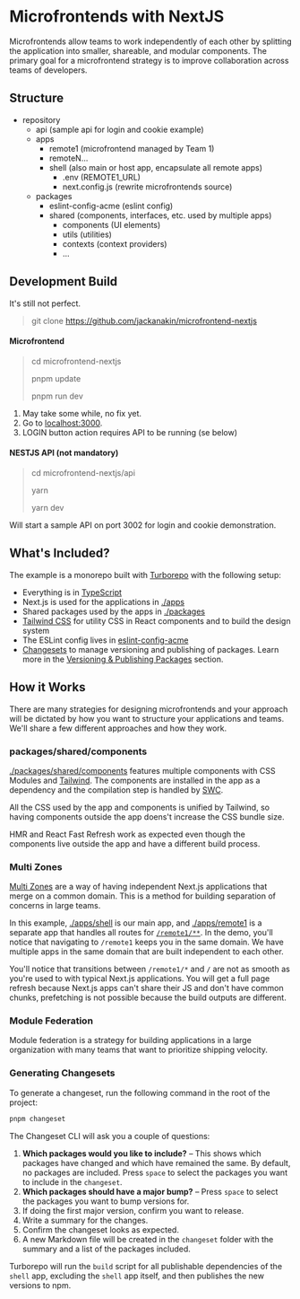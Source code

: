 # Microfrontends with NextJS

Microfrontends allow teams to work independently of each other by splitting the application into smaller, shareable, and modular components. The primary goal for a microfrontend strategy is to improve collaboration across teams of developers.

## Structure
- repository
   - api (sample api for login and cookie example)
   - apps
     - remote1 (microfrontend managed by Team 1)
     - remoteN...
     - shell (also main or host app, encapsulate all remote apps)
        - .env (REMOTE1_URL)
        - next.config.js (rewrite microfrontends source)
  -  packages
     - eslint-config-acme (eslint config)
     - shared (components, interfaces, etc. used by multiple apps)
       - components (UI elements)
       - utils (utilities)
       - contexts (context providers)
       - ...

## Development Build
It's still not perfect.

> git clone https://github.com/jackanakin/microfrontend-nextjs

#### Microfrontend
> cd microfrontend-nextjs
> 
> pnpm update
> 
> pnpm run dev

1. May take some while, no fix yet.
2. Go to [localhost:3000](http://localhost:3000).
3. LOGIN button action requires API to be running (se below)

#### NESTJS API (not mandatory)
> cd microfrontend-nextjs/api
>
> yarn
>
> yarn dev

Will start a sample API on port 3002 for login and cookie demonstration.

## What's Included?

The example is a monorepo built with [Turborepo](https://turborepo.org/) with the following setup:

- Everything is in [TypeScript](https://www.typescriptlang.org/)
- Next.js is used for the applications in [./apps](./apps)
- Shared packages used by the apps in [./packages](./packages)
- [Tailwind CSS](https://tailwindcss.com) for utility CSS in React components and to build the design system
- The ESLint config lives in [eslint-config-acme](./packages/eslint-config-acme)
- [Changesets](https://github.com/changesets/changesets) to manage versioning and publishing of packages. Learn more in the [Versioning & Publishing Packages](#versioning--publishing-packages) section.

## How it Works

There are many strategies for designing microfrontends and your approach will be dictated by how you want to structure your applications and teams. We'll share a few different approaches and how they work.

### packages/shared/components

[./packages/shared/components](./packages/shared/components) features multiple components with CSS Modules and [Tailwind](https://tailwindcss.com/). The components are installed in the app as a dependency and the compilation step is handled by [SWC](https://swc.rs/).

All the CSS used by the app and components is unified by Tailwind, so having components outside the app doens't increase the CSS bundle size.

HMR and React Fast Refresh work as expected even though the components live outside the app and have a different build process.

### Multi Zones

[Multi Zones](https://nextjs.org/docs/advanced-features/multi-zones) are a way of having independent Next.js applications that merge on a common domain. This is a method for building separation of concerns in large teams.

In this example, [./apps/shell](./apps/shell) is our main app, and [./apps/remote1](./apps/remote1) is a separate app that handles all routes for [`/remote1/**`](./apps/main/next.config.js). In the demo, you'll notice that navigating to `/remote1` keeps you in the same domain. We have multiple apps in the same domain that are built independent to each other.

You'll notice that transitions between `/remote1/*` and `/` are not as smooth as you're used to with typical Next.js applications. You will get a full page refresh because Next.js apps can't share their JS and don't have common chunks, prefetching is not possible because the build outputs are different.

### Module Federation

Module federation is a strategy for building applications in a large organization with many teams that want to prioritize shipping velocity.

### Generating Changesets

To generate a changeset, run the following command in the root of the project:

```bash
pnpm changeset
```

The Changeset CLI will ask you a couple of questions:

1. **Which packages would you like to include?** – This shows which packages have changed and which have remained the same. By default, no packages are included. Press `space` to select the packages you want to include in the `changeset`.
1. **Which packages should have a major bump?** – Press `space` to select the packages you want to bump versions for.
1. If doing the first major version, confirm you want to release.
1. Write a summary for the changes.
1. Confirm the changeset looks as expected.
1. A new Markdown file will be created in the `changeset` folder with the summary and a list of the packages included.

Turborepo will run the `build` script for all publishable dependencies of the `shell` app, excluding the `shell` app itself, and then publishes the new versions to npm.


